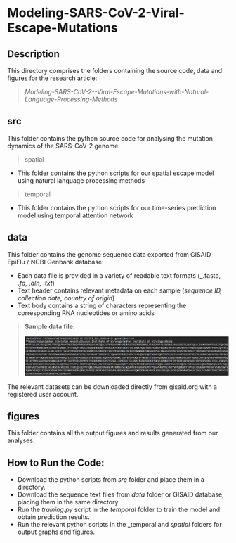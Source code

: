 # Modeling-SARS-CoV-2-Viral-Escape-Mutations

## Description
This directory comprises the folders containing the source code, data and figures for the research article: 
> _Modeling-SARS-CoV-2--Viral-Escape-Mutations-with-Natural-Language-Processing-Methods_

## src
This folder contains the python source code for analysing the mutation dynamics of the SARS-CoV-2 genome:

> spatial

* This folder contains the python scripts for our spatial escape model using natural language processing methods

> temporal

* This folder contains the python scripts for our time-series prediction model using temporal attention network

## data
This folder contains the genome sequence data exported from GISAID EpiFlu / NCBI Genbank database:
* Each data file is provided in a variety of readable text formats (_.fasta, _.fa, .aln, .txt_)
* Text header contains relevant metadata on each sample (_sequence ID, collection date, country of origin_)
* Text body contains a string of characters representing the corresponding RNA nucleotides or amino acids

> **Sample data file:**   
>           
> ![](figures/amino_acid_sequence.png)

The relevant datasets can be downloaded directly from gisaid.org with a registered user account.

## figures
This folder contains all the output figures and results generated from our analyses.

## How to Run the Code:
* Download the python scripts from _src_ folder and place them in a directory. 
* Download the sequence text files from _data_ folder or GISAID database, placing them in the same directory.
* Run the _training.py_ script in the _temporal_ folder to train the model and obtain prediction results.
* Run the relevant python scripts in the _temporal and _spatial_ folders for output graphs and figures.
